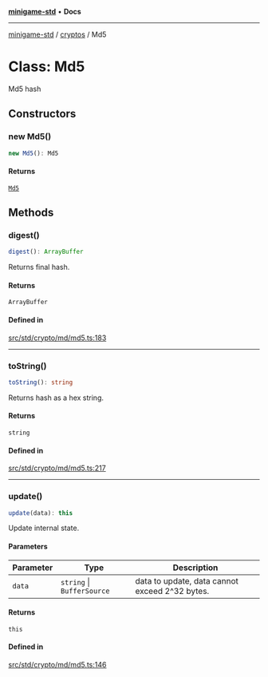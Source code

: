 [**minigame-std**](../../../README.md) • **Docs**

***

[minigame-std](../../../README.md) / [cryptos](../README.md) / Md5

# Class: Md5

Md5 hash

## Constructors

### new Md5()

```ts
new Md5(): Md5
```

#### Returns

[`Md5`](Md5.md)

## Methods

### digest()

```ts
digest(): ArrayBuffer
```

Returns final hash.

#### Returns

`ArrayBuffer`

#### Defined in

[src/std/crypto/md/md5.ts:183](https://github.com/JiangJie/minigame-std/blob/d842b492eda479274cfeb38a06f4c4255b5493bc/src/std/crypto/md/md5.ts#L183)

***

### toString()

```ts
toString(): string
```

Returns hash as a hex string.

#### Returns

`string`

#### Defined in

[src/std/crypto/md/md5.ts:217](https://github.com/JiangJie/minigame-std/blob/d842b492eda479274cfeb38a06f4c4255b5493bc/src/std/crypto/md/md5.ts#L217)

***

### update()

```ts
update(data): this
```

Update internal state.

#### Parameters

| Parameter | Type | Description |
| ------ | ------ | ------ |
| `data` | `string` \| `BufferSource` | data to update, data cannot exceed 2^32 bytes. |

#### Returns

`this`

#### Defined in

[src/std/crypto/md/md5.ts:146](https://github.com/JiangJie/minigame-std/blob/d842b492eda479274cfeb38a06f4c4255b5493bc/src/std/crypto/md/md5.ts#L146)
